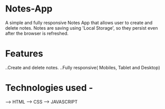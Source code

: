 # Notes-App

A simple and fully responsive Notes App that allows user to create and delete notes.
Notes are saving using 'Local Storage', so they persist even after the browser is refreshed.

# Features
..Create and delete notes.
..Fully responsive( Mobiles, Tablet and Desktop)

# Technologies used -
--> HTML
--> CSS
--> JAVASCRIPT

